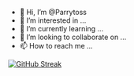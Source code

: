 - 👋 Hi, I’m @Parrytoss
- 👀 I’m interested in ...
- 🌱 I’m currently learning ...
- 💞️ I’m looking to collaborate on ...
- 📫 How to reach me ...


[![GitHub Streak](https://github-readme-streak-stats.herokuapp.com?user=Parrytoss&theme=highcontrast&hide_border=true&locale=hi&date_format=j%20M%5B%20Y%5D)](https://git.io/streak-stats)

<!---
Parrytoss/Parrytoss is a ✨ special ✨ repository because its `README.md` (this file) appears on your GitHub profile.
You can click the Preview link to take a look at your changes.
--->
